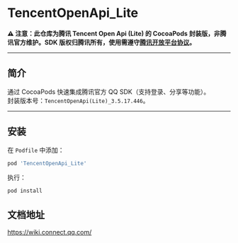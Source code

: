 # TencentOpenApi_Lite

**⚠️ 注意：此仓库为腾讯 Tencent Open Api (Lite) 的 CocoaPods 封装版，非腾讯官方维护。SDK 版权归腾讯所有，使用需遵守[腾讯开放平台协议](https://open.qq.com/wiki)。**

---

## 简介
通过 CocoaPods 快速集成腾讯官方 QQ SDK（支持登录、分享等功能）。  
封装版本号：`TencentOpenApi(Lite)_3.5.17.446`。

---

## 安装
在 `Podfile` 中添加：
``` ruby
pod 'TencentOpenApi_Lite'
```
执行：
``` ruby
pod install
```


## 文档地址
https://wiki.connect.qq.com/